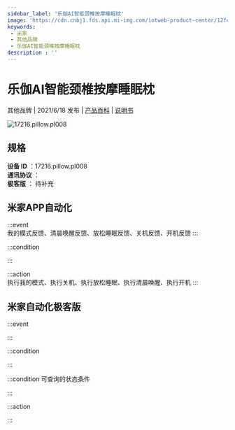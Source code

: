 ```yaml
---
sidebar_label: '乐伽AI智能颈椎按摩睡眠枕'
image: 'https://cdn.cnbj1.fds.api.mi-img.com/iotweb-product-center/12fef56997d5da0f788a96c9afeb42b8_牵引枕_gaitubao_168x168.png?GalaxyAccessKeyId=AKVGLQWBOVIRQ3XLEW&Expires=9223372036854775807&Signature=20UPzD1RvSA/mFP3jzKE+DZ24ns='
keywords: 
 - 米家
 - 其他品牌
 - 乐伽AI智能颈椎按摩睡眠枕
description : ''
---
```

# 乐伽AI智能颈椎按摩睡眠枕

其他品牌 | 2021/6/18 发布 | [产品百科](https://home.mi.com/webapp/content/baike/product/index.html?model=17216.pillow.pl008/) | [说明书](https://home.mi.com/views/introduction.html?model=17216.pillow.pl008&region=cn)

![17216.pillow.pl008](https://cdn.cnbj1.fds.api.mi-img.com/iotweb-product-center/12fef56997d5da0f788a96c9afeb42b8_牵引枕_gaitubao_168x168.png?GalaxyAccessKeyId=AKVGLQWBOVIRQ3XLEW&Expires=9223372036854775807&Signature=20UPzD1RvSA/mFP3jzKE+DZ24ns=)

## 规格  
> 
**设备 ID** ：17216.pillow.pl008  
**通讯协议** ：  
**极客版**  ： 待补充 


## 米家APP自动化  

:::event  
我的模式反馈、清晨唤醒反馈、放松睡眠反馈、关机反馈、开机反馈
:::

:::condition  

:::

:::action   
执行我的模式、执行关机、执行放松睡眠、执行清晨唤醒、执行开机
:::

## 米家自动化极客版  

:::event  

:::

:::condition  

:::

:::condition 可查询的状态条件  

:::

:::action  

:::

        

